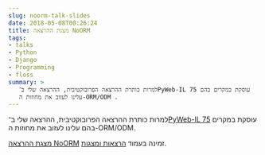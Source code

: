 ```yaml
---
slug: noorm-talk-slides
date: 2018-05-08T00:26:24
title: מצגת ההרצאה NoORM
tags: 
- talks
- Python
- Django
- Programming
- floss
summary: >
   למרות כותרת ההרצאה הפרובוקטיבית, ההרצאה שלי ב־PyWeb-IL 75 עוסקת במקרים בהם
   עלינו לעזוב את מחוזות ה-ORM/ODM .
---
```

למרות כותרת ההרצאה הפרובוקטיבית, ההרצאה שלי 
ב־[PyWeb-IL 75](https://www.meetup.com/PyWeb-IL/events/248503393/) עוסקת
במקרים בהם עלינו לעזוב את מחוזות ה-ORM/ODM.

[מצגת ההרצאה NoORM](/talks/#no-orm) זמינה בעמוד [הרצאות ומצגות](/talks/).
